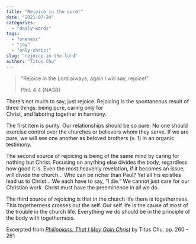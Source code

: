 ```yaml
---
title: "Rejoice in the Lord!"
date: "2021-07-24"
categories: 
  - "daily-words"
tags: 
  - "oneness"
  - "joy"
  - "only-christ"
slug: "rejoice-in-the-lord"
author: "Titus Chu"
---
```


> “Rejoice in the Lord always; again I will say, rejoice!”
> 
> Phil. 4:4 (NASB)

There’s not much to say, just rejoice. Rejoicing is the spontaneous result of three things: being pure, caring only for  
Christ, and laboring together in harmony.

The first item is purity. Our relationships should be so pure. No one should exercise control over the churches or believers whom they serve. If we are pure, we will see one another as beloved brothers (v. 1) in an organic testimony.

The second source of rejoicing is being of the same mind by caring for nothing but Christ. Focusing on anything else divides the body, regardless how good it is. Even the most heavenly revelation, if it becomes an issue, will divide the church... Who can be richer than Paul? Yet all his epistles lead us to Christ... We each have to say, “I die.” We cannot just care for our Christian work. Christ must have the preeminence in all we do.

The third source of rejoicing is that in the church life there is togetherness. This togetherness crosses out the self. Our self life is the cause of most of the trouble in the church life. Everything we do should be in the principle of the body with togetherness.

Excerpted from _[Philippians: That I May Gain Christ](https://www.asweetsavor.org/book-philippians/)_ by Titus Chu, pp. 260 - 261
